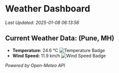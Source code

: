 
# Weather Dashboard

_Last Updated: 2025-01-08 06:13:56_

## Current Weather Data: (Pune, MH)
- **Temperature:** 24.6 °C ![Temperature Badge](https://img.shields.io/badge/Temperature-Medium%20Temp-green)
- **Wind Speed:** 11.9 km/h ![Wind Speed Badge](https://img.shields.io/badge/Wind%20Speed-Low%20Wind-blue)

*Powered by Open-Meteo API*
